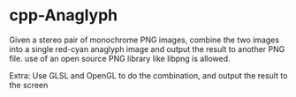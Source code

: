 # cpp-Anaglyph

Given a stereo pair of monochrome PNG images, combine the two images into a single red-cyan anaglyph image and output the result to another PNG file. use of an open source PNG library like libpng is allowed.

Extra: Use GLSL and OpenGL to do the combination, and output the result to the screen
